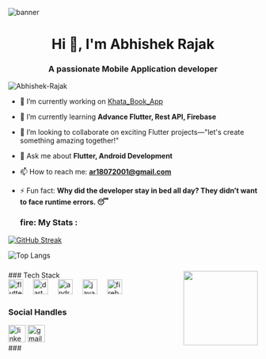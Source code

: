 ![banner](https://user-images.githubusercontent.com/74038190/213760705-0d5bf320-4f43-4352-b74b-0889ae726bf7.gif)


<h1 align="center">Hi 👋, I'm Abhishek Rajak </h1>
<h3 align="center">A passionate Mobile Application developer </h3>

<p align="left"> <img src="https://komarev.com/ghpvc/?username=Abhishek-Rajak&label=Profile%20views&color=0e75b6&style=flat" alt="Abhishek-Rajak" /> </p>



- 🔭 I’m currently working on [Khata_Book_App](https://github.com/RajakAbhi/Khata_Book_App)
  
- 🌱 I’m currently learning **Advance Flutter, Rest API, Firebase**
  
- 👯 I’m looking to collaborate on exciting Flutter projects—"let's create something amazing together!"

- 💬 Ask me about **Flutter, Android Development**
  
- 📫 How to reach me: **ar18072001@gmail.com**
  
- ⚡ Fun fact: **Why did the developer stay in bed all day? They didn’t want to face runtime errors. 😴**

  ### fire: My Stats :
 [![GitHub Streak](https://github-readme-streak-stats.herokuapp.com?user=RajakAbhi)](https://git.io/streak-stats)

 ![Top Langs](https://github-readme-stats.vercel.app/api/top-langs/?username=anuraghazra&layout=compact)

###

<img align="right" height="150" src="https://i.imgflip.com/65efzo.gif"  />
### Tech Stack

<div align="left">
  <img src="https://cdn.jsdelivr.net/gh/devicons/devicon/icons/flutter/flutter-original.svg" height="30" alt="flutter logo"  />
  <img width="12" />
  <img src="https://cdn.jsdelivr.net/gh/devicons/devicon/icons/dart/dart-original.svg" height="30" alt="dart logo"  />
  <img width="12" />
  <img src="https://cdn.jsdelivr.net/gh/devicons/devicon/icons/android/android-original.svg" height="30" alt="android logo"  />
  <img width="12" />
  <img src="https://cdn.jsdelivr.net/gh/devicons/devicon/icons/java/java-original.svg" height="30" alt="java logo"  />
  <img width="12" />
  <img src="https://cdn.jsdelivr.net/gh/devicons/devicon/icons/firebase/firebase-plain.svg" height="30" alt="firebase logo"  />
</div>

### Social Handles

<div align="left">
  <a href="https://www.linkedin.com/in/abhishek-rajak-1b1809252?utm_source=share&utm_campaign=share_via&utm_content=profile&utm_medium=android_app"><img src="https://img.shields.io/static/v1?message=LinkedIn&logo=linkedin&label=&color=0077B5&logoColor=white&labelColor=&style=for-the-badge" height="35" alt="linkedin logo"  /></a>
  <img src="https://img.shields.io/static/v1?message=Gmail&logo=gmail&label=&color=D14836&logoColor=white&labelColor=&style=for-the-badge" height="35" alt="gmail logo"  />
</div>
###

<br clear="both">



###

<div align="center">
  <img src=""  />
</div>

###

 
  
